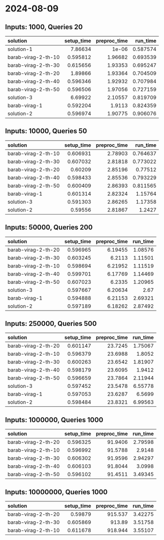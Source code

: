 # 2024-08-09

## Inputs: 1000, Queries 20

| solution            |   setup_time |   preproc_time |   run_time |
|:--------------------|-------------:|---------------:|-----------:|
| solution-1          |     7.86634  |        1e-06   |   0.587574 |
| barab-virag-2-th-10 |     0.595812 |        1.96682 |   0.693539 |
| barab-virag-2-th-30 |     0.615656 |        1.93353 |   0.695247 |
| barab-virag-2-th-20 |     1.89866  |        1.93364 |   0.704509 |
| barab-virag-2-th-40 |     0.596346 |        1.92932 |   0.707984 |
| barab-virag-2-th-50 |     0.596506 |        1.97056 |   0.727159 |
| solution-3          |     6.69922  |        2.10557 |   0.819709 |
| barab-virag-1       |     0.592204 |        1.9113  |   0.824359 |
| solution-2          |     0.596974 |        1.90775 |   0.906076 |

## Inputs: 10000, Queries 50

| solution            |   setup_time |   preproc_time |   run_time |
|:--------------------|-------------:|---------------:|-----------:|
| barab-virag-2-th-10 |     0.606931 |        2.78903 |   0.764637 |
| barab-virag-2-th-30 |     0.607032 |        2.81818 |   0.773022 |
| barab-virag-2-th-20 |     0.60209  |        2.85196 |   0.77512  |
| barab-virag-2-th-40 |     0.598433 |        2.85536 |   0.793229 |
| barab-virag-2-th-50 |     0.600409 |        2.86393 |   0.811565 |
| barab-virag-1       |     0.601314 |        2.82324 |   1.15764  |
| solution-3          |     0.591303 |        2.86265 |   1.17358  |
| solution-2          |     0.59556  |        2.81867 |   1.2427   |

## Inputs: 50000, Queries 200

| solution            |   setup_time |   preproc_time |   run_time |
|:--------------------|-------------:|---------------:|-----------:|
| barab-virag-2-th-20 |     0.596965 |        6.19455 |    1.08576 |
| barab-virag-2-th-30 |     0.603245 |        6.2113  |    1.11501 |
| barab-virag-2-th-10 |     0.598694 |        6.21952 |    1.11519 |
| barab-virag-2-th-40 |     0.599701 |        6.17769 |    1.14469 |
| barab-virag-2-th-50 |     0.607023 |        6.2335  |    1.20965 |
| solution-3          |     0.597667 |        6.20634 |    2.67    |
| barab-virag-1       |     0.594888 |        6.21153 |    2.69321 |
| solution-2          |     0.597189 |        6.18262 |    2.87492 |

## Inputs: 250000, Queries 500

| solution            |   setup_time |   preproc_time |   run_time |
|:--------------------|-------------:|---------------:|-----------:|
| barab-virag-2-th-20 |     0.601147 |        23.7245 |    1.75067 |
| barab-virag-2-th-10 |     0.596379 |        23.6988 |    1.8052  |
| barab-virag-2-th-30 |     0.600263 |        23.6542 |    1.81907 |
| barab-virag-2-th-40 |     0.598179 |        23.6095 |    1.9412  |
| barab-virag-2-th-50 |     0.596659 |        23.7864 |    2.11944 |
| solution-3          |     0.597452 |        23.5478 |    6.55778 |
| barab-virag-1       |     0.597053 |        23.6287 |    6.5699  |
| solution-2          |     0.598484 |        23.8321 |    6.99563 |

## Inputs: 1000000, Queries 1000

| solution            |   setup_time |   preproc_time |   run_time |
|:--------------------|-------------:|---------------:|-----------:|
| barab-virag-2-th-20 |     0.596325 |        91.9406 |    2.79598 |
| barab-virag-2-th-10 |     0.596992 |        91.5788 |    2.9148  |
| barab-virag-2-th-30 |     0.606302 |        91.9596 |    2.94297 |
| barab-virag-2-th-40 |     0.606103 |        91.8044 |    3.0998  |
| barab-virag-2-th-50 |     0.596102 |        91.4511 |    3.49345 |

## Inputs: 10000000, Queries 1000

| solution            |   setup_time |   preproc_time |   run_time |
|:--------------------|-------------:|---------------:|-----------:|
| barab-virag-2-th-20 |     0.59879  |        915.537 |    3.42275 |
| barab-virag-2-th-30 |     0.605869 |        913.89  |    3.51758 |
| barab-virag-2-th-10 |     0.611678 |        918.944 |    3.55107 |